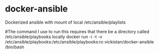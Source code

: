 docker-ansible
==============

Dockerized ansible with mount of local /etc/ansible/playlists

#The command I use to run this requires that there be a directory called /etc/ansible/playbooks locally
docker run -i -t -v /etc/ansible/playbooks:/etc/ansible/playbooks:ro vickistan/docker-ansible /bin/bash
